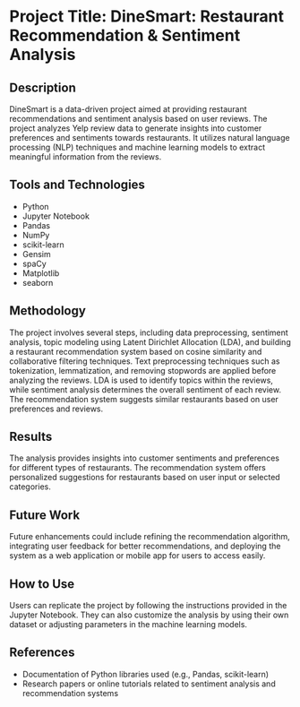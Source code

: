 # Project Title: DineSmart: Restaurant Recommendation & Sentiment Analysis

## Description
DineSmart is a data-driven project aimed at providing restaurant recommendations and sentiment analysis based on user reviews. The project analyzes Yelp review data to generate insights into customer preferences and sentiments towards restaurants. It utilizes natural language processing (NLP) techniques and machine learning models to extract meaningful information from the reviews.

## Tools and Technologies
- Python
- Jupyter Notebook
- Pandas
- NumPy
- scikit-learn
- Gensim
- spaCy
- Matplotlib
- seaborn

## Methodology
The project involves several steps, including data preprocessing, sentiment analysis, topic modeling using Latent Dirichlet Allocation (LDA), and building a restaurant recommendation system based on cosine similarity and collaborative filtering techniques. Text preprocessing techniques such as tokenization, lemmatization, and removing stopwords are applied before analyzing the reviews. LDA is used to identify topics within the reviews, while sentiment analysis determines the overall sentiment of each review. The recommendation system suggests similar restaurants based on user preferences and reviews.

## Results
The analysis provides insights into customer sentiments and preferences for different types of restaurants. The recommendation system offers personalized suggestions for restaurants based on user input or selected categories.

## Future Work
Future enhancements could include refining the recommendation algorithm, integrating user feedback for better recommendations, and deploying the system as a web application or mobile app for users to access easily.

## How to Use
Users can replicate the project by following the instructions provided in the Jupyter Notebook. They can also customize the analysis by using their own dataset or adjusting parameters in the machine learning models.

## References
- Documentation of Python libraries used (e.g., Pandas, scikit-learn)
- Research papers or online tutorials related to sentiment analysis and recommendation systems
